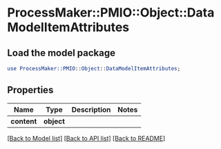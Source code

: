 # ProcessMaker::PMIO::Object::DataModelItemAttributes

## Load the model package
```perl
use ProcessMaker::PMIO::Object::DataModelItemAttributes;
```

## Properties
Name | Type | Description | Notes
------------ | ------------- | ------------- | -------------
**content** | **object** |  | 

[[Back to Model list]](../README.md#documentation-for-models) [[Back to API list]](../README.md#documentation-for-api-endpoints) [[Back to README]](../README.md)



